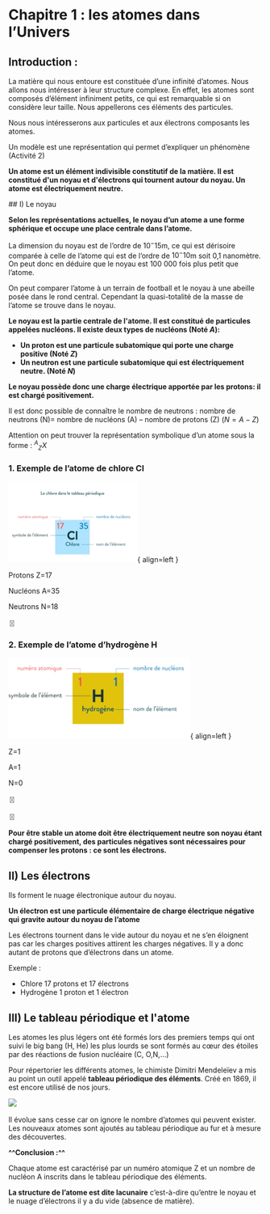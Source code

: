 # Chapitre 1 : les atomes dans l’Univers
## Introduction :

La matière qui nous entoure est constituée d’une infinité d’atomes. Nous allons nous intéresser à leur structure complexe. En effet, les atomes sont composés d’élément infiniment petits, ce qui est remarquable si on considère leur taille. Nous appellerons ces éléments des particules.

Nous nous intéresserons aux particules et aux électrons composants les atomes.

Un modèle est une représentation qui permet d’expliquer un phénomène (Activité 2)

**Un atome est un élément indivisible constitutif de la matière. Il est constitué d'un noyau et d'électrons qui tournent autour du noyau. Un atome est électriquement neutre.**

## I) Le noyau

**Selon les représentations actuelles, le noyau d’un atome a une forme sphérique et occupe une place centrale dans l’atome.**

La dimension du noyau est de l’ordre de $10^-15$m, ce qui est dérisoire comparée à celle de l’atome qui est de l’ordre de $10^-10$m soit 0,1 nanomètre. On peut donc en déduire que le noyau est 100 000 fois plus petit que l’atome.

On peut comparer l’atome à un terrain de football et le noyau à une abeille posée dans le rond central. Cependant la quasi-totalité de la masse de l’atome se trouve dans le noyau.

**Le noyau est la partie centrale de l'atome. Il est constitué de particules appelées nucléons. Il existe deux types de nucléons (Noté $A$):**

- **Un proton est une particule subatomique qui porte une charge positive (Noté $Z$)**
- **Un neutron est une particule subatomique qui est électriquement neutre. (Noté $N$)**

**Le noyau possède donc une charge électrique apportée par les protons: il est chargé positivement.**

Il est donc possible de connaître le nombre de neutrons : nombre de neutrons (N)=
nombre de nucléons (A) – nombre de protons (Z) ($N=A-Z$)

Attention on peut trouver la représentation symbolique d’un atome sous la forme : $^{A}{_{Z}}X$

### 1. Exemple de l’atome de chlore Cl

![](../../assets/noscans/chimie/atome-cl.png){ align=left }

Protons Z=17

Nucléons A=35

Neutrons N=18

〿
### 2. Exemple de l’atome d’hydrogène H

![](../../assets/noscans/chimie/atome-h.png){ align=left }

Z=1

A=1

N=0

〿

〿

**Pour être stable un atome doit être électriquement neutre son noyau étant chargé positivement, des particules négatives sont nécessaires pour compenser les protons : ce sont les électrons.**

## II) Les électrons
Ils forment le nuage électronique autour du noyau.

**Un électron est une particule élémentaire de charge électrique négative qui gravite autour du noyau de l’atome**

Les électrons tournent dans le vide autour du noyau et ne s’en éloignent pas car les
charges positives attirent les charges négatives.
Il y a donc autant de protons que d’électrons dans un atome.

Exemple :

- Chlore 17 protons et 17 électrons
- Hydrogène 1 proton et 1 électron

## III) Le tableau périodique et l'atome

Les atomes les plus légers ont été formés lors des premiers temps qui ont suivi le big
bang (H, He) les plus lourds se sont formés au cœur des étoiles par des réactions de
fusion nucléaire (C, O,N,…)

Pour répertorier les différents atomes, le chimiste Dimitri Mendeleïev a mis au point un
outil appelé **tableau périodique des éléments**. Créé en 1869, il est encore utilisé de nos
jours.

![](https://api.qrserver.com/v1/create-qr-code/?data=https://www.cea.fr/multimedia/Pages/videos/culture-scientifique/physique-chimie/tableau-Mendeleiv-ex&size=160x160&margin=10)

Il évolue sans cesse car on ignore le nombre d’atomes qui peuvent exister. Les
nouveaux atomes sont ajoutés au tableau périodique au fur et à mesure des
découvertes.


**^^Conclusion :^^**

Chaque atome est caractérisé par un numéro atomique Z et un nombre de nucléon A
inscrits dans le tableau périodique des éléments.

**La structure de l’atome est dite lacunaire** c’est-à-dire qu’entre le noyau et le nuage
d’électrons il y a du vide (absence de matière).

